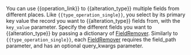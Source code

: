 You can use {{operation_link}} to {{alteration_type}} multiple fields from different places.
Like ```{{type_operation_single}}```, you select by its primary key value the record you want to {{alteration_type}} 
fields from, with the ```key_value``` parameter.
Specify the different fields you want to {{alteration_type}} by passing a dictionary of 
[FieldRemover](../api/FieldRemover).
Similarly to ```{{type_operation_single}}```, each [FieldRemover](../api/FieldRemover) requires the field_path 
parameter, and has an optional query_kwargs parameter.